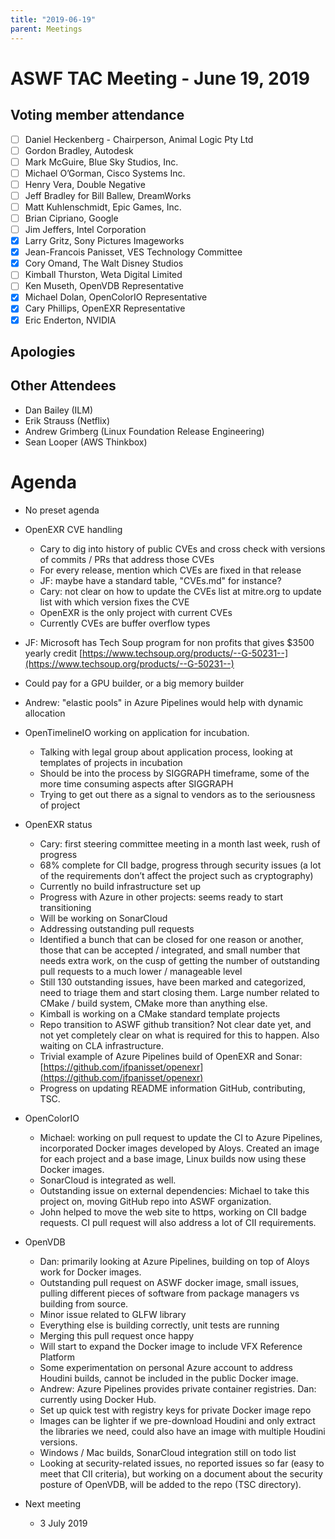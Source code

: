 ```yaml
---
title: "2019-06-19"
parent: Meetings
---
```

# **ASWF TAC Meeting - June 19, 2019**

## **Voting member attendance**

* [ ] Daniel Heckenberg - Chairperson, Animal Logic Pty Ltd
* [ ] Gordon Bradley, Autodesk 
* [ ] Mark McGuire, Blue Sky Studios, Inc. 
* [ ] Michael O’Gorman, Cisco Systems Inc. 
* [ ] Henry Vera, Double Negative 
* [ ] Jeff Bradley for Bill Ballew, DreamWorks
* [ ] Matt Kuhlenschmidt, Epic Games, Inc. 
* [ ] Brian Cipriano, Google 
* [ ] Jim Jeffers, Intel Corporation 
* [x] Larry Gritz, Sony Pictures Imageworks 
* [x] Jean-Francois Panisset, VES Technology Committee 
* [x] Cory Omand, The Walt Disney Studios 
* [ ] Kimball Thurston, Weta Digital Limited 
* [ ] Ken Museth, OpenVDB Representative 
* [x] Michael Dolan, OpenColorIO Representative
* [x] Cary Phillips, OpenEXR Representative 
* [x] Eric Enderton, NVIDIA

## **Apologies**

## **Other Attendees**

* Dan Bailey (ILM)
* Erik Strauss (Netflix)
* Andrew Grimberg (Linux Foundation Release Engineering)
* Sean Looper (AWS Thinkbox)

# **Agenda**

* No preset agenda
* OpenEXR CVE handling
    * Cary to dig into history of public CVEs and cross check with versions of commits / PRs that address those CVEs
    * For every release, mention which CVEs are fixed in that release
    * JF: maybe have a standard table, "CVEs.md" for instance?
    * Cary: not clear on how to update the CVEs list at mitre.org to update list with which version fixes the CVE
    * OpenEXR is the only project with current CVEs
    * Currently CVEs are buffer overflow types
* JF: Microsoft has Tech Soup program for non profits that gives $3500 yearly credit [https://www.techsoup.org/products/--G-50231--](https://www.techsoup.org/products/--G-50231--)
* Could pay for a GPU builder, or a big memory builder
* Andrew: "elastic pools" in Azure Pipelines would help with dynamic allocation
* OpenTimelineIO working on application for incubation.
    * Talking with legal group about application process, looking at templates of projects in incubation
    * Should be into the process by SIGGRAPH timeframe, some of the more time consuming aspects after SIGGRAPH
    * Trying to get out there as a signal to vendors as to the seriousness of project
* OpenEXR status
    * Cary: first steering committee meeting in a month last week, rush of progress
    * 68% complete for CII badge, progress through security issues (a lot of the requirements don’t affect the project such as cryptography)
    * Currently no build infrastructure set up
    * Progress with Azure in other projects: seems ready to start transitioning
    * Will be working on SonarCloud
    * Addressing outstanding pull requests
    * Identified a bunch that can be closed for one reason or another, those that can be accepted / integrated, and small number that needs extra work, on the cusp of getting the number of outstanding pull requests to a much lower / manageable level
    * Still 130 outstanding issues, have been marked and categorized, need to triage them and start closing them. Large number related to CMake / build system, CMake more than anything else.
    * Kimball is working on a CMake standard template projects
    * Repo transition to ASWF github transition? Not clear date yet, and not yet completely clear on what is required for this to happen. Also waiting on CLA infrastructure.
    * Trivial example of Azure Pipelines build of OpenEXR and Sonar: [https://github.com/jfpanisset/openexr](https://github.com/jfpanisset/openexr)
    * Progress on updating README information GitHub, contributing, TSC.

* OpenColorIO
    * Michael: working on pull request to update the CI to Azure Pipelines, incorporated Docker images developed by Aloys. Created an image for each project and a base image, Linux builds now using these Docker images.
    * SonarCloud is integrated as well.
    * Outstanding issue on external dependencies: Michael to take this project on, moving GitHub repo into ASWF organization.
    * John helped to move the web site to https, working on CII badge requests. CI pull request will also address a lot of CII requirements.

* OpenVDB
    * Dan: primarily looking at Azure Pipelines, building on top of Aloys work for Docker images.
    * Outstanding pull request on ASWF docker image, small issues, pulling different pieces of software from package managers vs building from source.
    * Minor issue related to GLFW library
    * Everything else is building correctly, unit tests are running
    * Merging this pull request once happy
    * Will start to expand the Docker image to include VFX Reference Platform
    * Some experimentation on personal Azure account to address Houdini builds, cannot be included in the public Docker image.
    * Andrew: Azure Pipelines provides private container registries. Dan: currently using Docker Hub. 
    * Set up quick test with registry keys for private Docker image repo
    * Images can be lighter if we pre-download Houdini and only extract the libraries we need, could also have an image with multiple Houdini versions.
    * Windows / Mac builds, SonarCloud integration still on todo list
    * Looking at security-related issues, no reported issues so far (easy to meet that CII criteria), but working on a document about the security posture of OpenVDB, will be added to the repo (TSC directory).

* Next meeting

    * 3 July 2019

